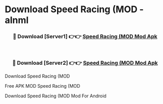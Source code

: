 # Download Speed Racing (MOD - alnml



<div align="center">
<h3>🔴 Download [Server1] 👉👉 <a href="https://momento.my/?title=Speed_Racing_(MOD">Speed Racing (MOD Mod Apk</a></h3><br>

<h3>🔴 Download [Server2] 👉👉 <a href="https://momento.my/?title=Speed_Racing_(MOD">Speed Racing (MOD Mod Apk</a></h3>
</div>



Download Speed Racing (MOD 

Free APK MOD Speed Racing (MOD 

Download Speed Racing (MOD Mod For Android
